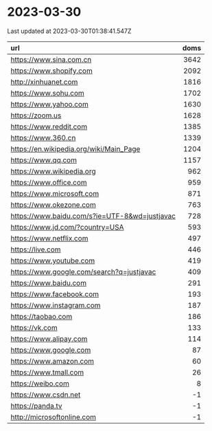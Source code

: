 # 2023-03-30

<!-- BEGIN -->
Last updated at 2023-03-30T01:38:41.547Z

url | doms
:- | -:
https://www.sina.com.cn | 3642
https://www.shopify.com | 2092
http://xinhuanet.com | 1816
https://www.sohu.com | 1702
https://www.yahoo.com | 1630
https://zoom.us | 1628
https://www.reddit.com | 1385
https://www.360.cn | 1339
https://en.wikipedia.org/wiki/Main_Page | 1204
https://www.qq.com | 1157
https://www.wikipedia.org | 962
https://www.office.com | 959
https://www.microsoft.com | 871
https://www.okezone.com | 763
https://www.baidu.com/s?ie=UTF-8&wd=justjavac | 728
https://www.jd.com/?country=USA | 593
https://www.netflix.com | 497
https://live.com | 446
https://www.youtube.com | 419
https://www.google.com/search?q=justjavac | 409
https://www.baidu.com | 291
https://www.facebook.com | 193
https://www.instagram.com | 187
https://taobao.com | 186
https://vk.com | 133
https://www.alipay.com | 114
https://www.google.com | 87
https://www.amazon.com | 60
https://www.tmall.com | 26
https://weibo.com | 8
https://www.csdn.net | -1
https://panda.tv | -1
http://microsoftonline.com | -1
<!-- END -->
